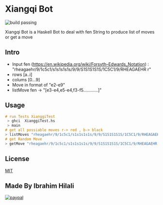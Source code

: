 # Xiangqi Bot 
![build passing](https://raw.githubusercontent.com/dwyl/repo-badges/master/highresPNGs/build-passing.png)

Xiangqi Bot is a Haskell Bot to deal with fen String to produce list of moves or get a move

## Intro
- Input fen (https://en.wikipedia.org/wiki/Forsyth–Edwards_Notation) : "rheagaehr/9/1c5c1/s1s1s1s1s/9/9/S1S1S1S1S/1C5C1/9/RHEAGAEHR r"
- rows [a..i] 
- colums [0...9]
- Move in format of "e2-e9" 
- listMove fen  -> "[e3-e4,e5-e4,f3-f5............]"

## Usage

```haskell
# run Tests XianggiTest 
 > ghci  XianggiTest.hs
 > main
# get all possiable moves r-> red , b-> black
> listMoves "rheagaehr/9/1c5c1/s1s1s1s1s/9/9/S1S1S1S1S/1C5C1/9/RHEAGAEHR r"
# get Random Move
> getMove "rheagaehr/9/1c5c1/s1s1s1s1s/9/9/S1S1S1S1S/1C5C1/9/RHEAGAEHR r"
```


## License
[MIT](https://choosealicense.com/licenses/mit/)

## Made By Ibrahim Hilali
[![paypal](https://www.paypalobjects.com/en_US/i/btn/btn_donate_SM.gif)](https://www.paypal.com/donate/?hosted_button_id=P8XXZB2BCWTXS)
